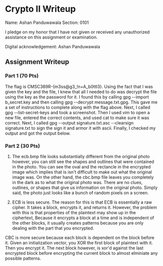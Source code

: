 # Crypto II Writeup

Name: Ashan Panduwawala
Section: 0101

I pledge on my honor that I have not given or received any unauthorized
assistance on this assignment or examination.

Digital acknowledgement: Ashan Panduwawala

## Assignment Writeup

### Part 1 (70 Pts)
The flag is CMSC389R-{m3ss@g3_!n+A_b0ttl3}. Using the fact that I was given the key and the file, I knew that all I needed to do was decrypt the file using the key as the password for it. I found this by calling gpg --import b_secret.key and then calling gpg --decrypt message.txt.gpg. This gave me a set of instructions to complete along with the flag above. Next, I called gpg --list-secret-keys and took a screenshot. Then I used vim to open a new file, entered the correct contents, and used cat to make sure it was correct. Next, I called gpg --output signature.txt.asc --clearsign signature.txt to sign the sign it and armor it with ascii. Finally, I checked my output and got the output below.
### Part 2 (30 Pts)
1. The ecb.bmp file looks substantially different from the original photo however, you can still see the shapes and outlines that were contained in the photo. You can see the oval and the rectancle in the encrypted image which implies that is isn't difficult to make out what the original image was. 
On the other hand, the cbc.bmp file leaves you completely in the dark as to what the original photo was. There are no clues, outlines, or shapes that give us information on the original photo. Simply said, the photo just looks like a bunch of random pixels on a screen.

2. ECB is less secure. The reason for this is that ECB is essentially a raw cipher. It takes a block, encrypts it, and returns it. However, the problem with this is that properties of the plaintext may show up in the ciphertext, Because it encrypts a block at a time and is independent of the other blocks, it usually creates patterns because you are only dealing with the part that you encrypted.

CBC is more secure because each block is dependent on the block before it. Given an initialization vector, you XOR the first block of plaintext with it. Then you encrypt it. The next block however, is xor'd against the last encrypted block before encrypting the current block to almost elminiate any possible patterns.  
